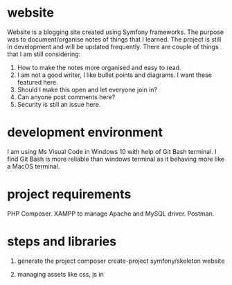 # website
Website is a blogging site created using Symfony frameworks.
The purpose was to document/organise notes of things that I learned.
The project is still in development and will be updated frequently.
There are couple of things that I am still considering:
1. How to make the notes more organised and easy to read.
2. I am not a good writer, I like bullet points and diagrams. I want these featured here.
3. Should I make this open and let everyone join in?
4. Can anyone post comments here?
5. Security is still an issue here.

# development environment
I am using Ms Visual Code in Windows 10 with help of Git Bash terminal.
I find Git Bash is more reliable than windows terminal as it behaving more like a MacOS terminal.

# project requirements
PHP Composer.
XAMPP to manage Apache and MySQL driver.
Postman.

# steps and libraries
1. generate the project
composer create-project symfony/skeleton website

2. managing assets like css, js in <script> <style>
composer require symfony/asset

3.1. route management
composer require annotations
3.2. js routing
composer require friendsofsymfony/jsrouting-bundle'
php bin/console assets:install --symlink public'

Symfony annotations route
@Route("/page/{value}",                     => http url
        default={"value"="something"},      => give  a default value to route var
        requirement={"value"="alt1|alt2"}   => limits value to alt1 / alt2
        name={"_page_name"}                 => name that can be called using path() / 
                                                return $this->redirect($this->generateUrl('_page_name', array(
                                                    'param1' => 'value1',
                                                    ...
                                                    )));
                                            => in JavaScript with help from fosjsrouting library
                                                window.location.href = Routing.generate('_page_name', {
                                                    'param1': 'value1',
                                                    ...
                                                    });
        options={"expose":true}             => expose this route, so ajax can access it
)

4. twig template + form library
composer require twig
composer require form

5. Doctrin ORM
5.1. composer require doctrine maker
5.2. automatically give you
composer require symfony/maker-bundle --dev
composer require symfony/orm-pack
5.3. setup a database
edit database username, password, specification(location, type of database used) in .env file
5.4. this command will connect to database and create a new database for us
php bin/console doctrine:database:create
5.5. will prompt us to create an Entity class and it's list of column and create a table in database that reflects it
php bin/console make:entity Blog
5.6. run these command after updating entity class
5.7. these command will track all and made the changes to database
php bin/console doctrine:migrations:diff
php bin/console doctrine:migrations:migrate
5.8. we can do query from terminal
php bin/console doctrine:query:sql 'SELECT * FROM blog'

5.9. authentication library
composer require security
php bin/console make:auth
php bin/console make:user

6. Creating fixtures
6.1. this is a sanity check tools that help us checks things
composer require --dev doctrine/doctrine-fixtures-bundle
php bin/console make:fix
6.2. run a Fixture
php bin/console doctrine:fixtures:load
6.3. helper bundles
composer require sensio/generator-bundle

7. dump() with proper styling for Symfony 5
composer require symfony/debug-bundle

